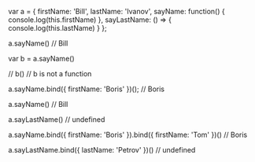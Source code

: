 var a = {
	firstName: 'Bill',
	lastName: 'Ivanov',
	sayName: function() {
		console.log(this.firstName)
	},
	sayLastName: () => {
		console.log(this.lastName)
	}
};

a.sayName() 
// Bill

var b = a.sayName()

// b()
// b is not a function

a.sayName.bind({ firstName: 'Boris' })();
// Boris

a.sayName()
// Bill

a.sayLastName()
// undefined

a.sayName.bind({ firstName: 'Boris' }).bind({ firstName: 'Tom' })()
// Boris

a.sayLastName.bind({ lastName: 'Petrov' })()
// undefined
